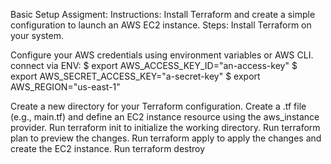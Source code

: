 Basic Setup Assigment:
Instructions: Install Terraform and create a simple configuration to launch an AWS EC2 instance.
Steps:
Install Terraform on your system.

Configure your AWS credentials using environment variables or AWS CLI.
    connect via ENV:
   $ export AWS_ACCESS_KEY_ID="an-access-key"
   $ export AWS_SECRET_ACCESS_KEY="a-secret-key"
   $ export AWS_REGION="us-east-1"

Create a new directory for your Terraform configuration.
Create a .tf file (e.g., main.tf) and define an EC2 instance resource using the aws_instance provider.
Run terraform init to initialize the working directory.
Run terraform plan to preview the changes.
Run terraform apply to apply the changes and create the EC2 instance.
Run terraform destroy